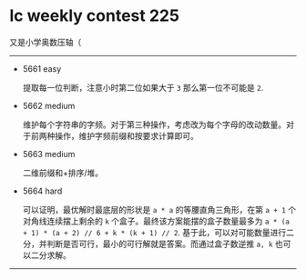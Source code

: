 # lc weekly contest 225

又是小学奥数压轴（

------

- 5661 easy

    提取每一位判断，注意小时第二位如果大于 `3` 那么第一位不可能是 `2`.

- 5662 medium

    维护每个字符串的字频。对于第三种操作，考虑改为每个字母的改动数量。对于前两种操作，维护字频前缀和按要求计算即可。

- 5663 medium

    二维前缀和+排序/堆。

- 5664 hard

    可以证明，最优解时最底层的形状是 `a * a` 的等腰直角三角形，在第 `a + 1` 个对角线连续摆上剩余的 `k` 个盒子。最终该方案能摆的盒子数量最多为 `a * (a + 1) * (a + 2) // 6 + k * (k + 1) // 2`. 基于此，可以对可能数量进行二分，并判断是否可行，最小的可行解就是答案。而通过盒子数逆推 `a, k` 也可以二分求解。

------